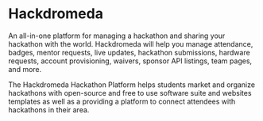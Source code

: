 # Hackdromeda
An all-in-one platform for managing a hackathon and sharing your hackathon with the world. Hackdromeda will help you manage attendance, badges, mentor requests, live updates, hackathon submissions, hardware requests, account provisioning, waivers, sponsor API listings, team pages, and more.

The Hackdromeda Hackathon Platform helps students market and organize hackathons with open-source and free to use software suite and websites templates as well as a providing a platform to connect attendees with hackathons in their area.
